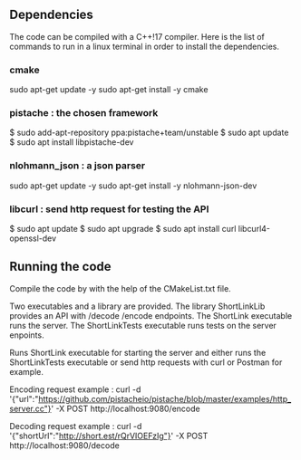 ## Dependencies

The code can be compiled with a C++!17 compiler. 
Here is the list of commands to run in a linux terminal in order to install the dependencies.

### cmake

sudo apt-get update -y
sudo apt-get install -y cmake

### pistache : the chosen framework

$ sudo add-apt-repository ppa:pistache+team/unstable
$ sudo apt update
$ sudo apt install libpistache-dev

### nlohmann_json : a json parser

sudo apt-get update -y
sudo apt-get install -y nlohmann-json-dev

### libcurl : send http request for testing the API

$ sudo apt update
$ sudo apt upgrade
$ sudo apt install curl libcurl4-openssl-dev




## Running the code

Compile the code by with the help of the CMakeList.txt file.

Two executables and a library are provided.
The library ShortLinkLib provides an API with /decode /encode endpoints. 
The ShortLink executable runs the server.
The ShortLinkTests executable runs tests on the server enpoints.

Runs ShortLink executable for starting the server and either runs the ShortLinkTests executable or send http requests with curl or Postman for example.

Encoding request example :
curl -d '{"url":"https://github.com/pistacheio/pistache/blob/master/examples/http_server.cc"}' -X POST http://localhost:9080/encode

Decoding request example : 
curl -d '{"shortUrl":"http://short.est/rQrVIOEFzIg"}' -X POST http://localhost:9080/decode


